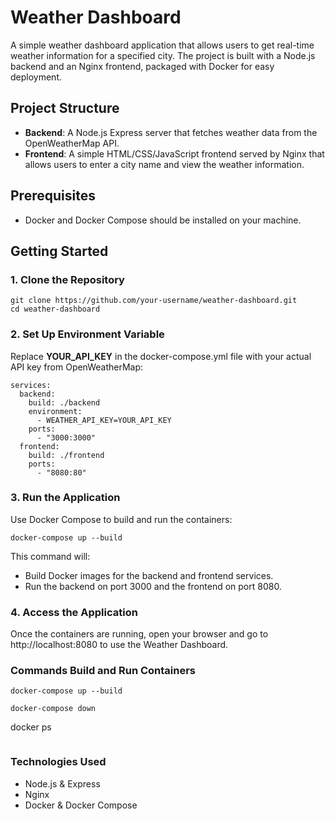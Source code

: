 # Weather Dashboard

A simple weather dashboard application that allows users to get real-time weather information for a specified city. The project is built with a Node.js backend and an Nginx frontend, packaged with Docker for easy deployment.

## Project Structure

- **Backend**: A Node.js Express server that fetches weather data from the OpenWeatherMap API.
- **Frontend**: A simple HTML/CSS/JavaScript frontend served by Nginx that allows users to enter a city name and view the weather information.

## Prerequisites

- Docker and Docker Compose should be installed on your machine.

## Getting Started

### 1. Clone the Repository

```
git clone https://github.com/your-username/weather-dashboard.git
cd weather-dashboard
```

### 2. Set Up Environment Variable
Replace **YOUR_API_KEY** in the docker-compose.yml file with your actual API key from OpenWeatherMap:

```
services:
  backend:
    build: ./backend
    environment:
      - WEATHER_API_KEY=YOUR_API_KEY
    ports:
      - "3000:3000"
  frontend:
    build: ./frontend
    ports:
      - "8080:80"
```

### 3. Run the Application
Use Docker Compose to build and run the containers:
```
docker-compose up --build
```
This command will:
* Build Docker images for the backend and frontend services.
* Run the backend on port 3000 and the frontend on port 8080.

### 4. Access the Application
Once the containers are running, open your browser and go to http://localhost:8080 to use the Weather Dashboard.

### Commands Build and Run Containers
```
docker-compose up --build
```
```
docker-compose down
```
docker ps
```
```

### Technologies Used
* Node.js & Express
* Nginx
* Docker & Docker Compose
